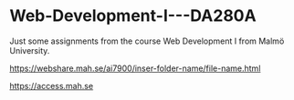 # Web-Development-I---DA280A
Just some assignments from the course Web Development I from Malmö University.

https://webshare.mah.se/ai7900/inser-folder-name/file-name.html

https://access.mah.se
